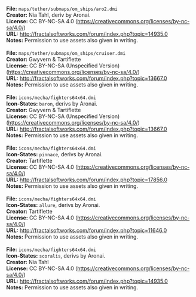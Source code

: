 **File:** `maps/tether/submaps/om_ships/aro2.dmi`<br>
**Creator:** Nia Tahl, deriv by Aronai.<br>
**License:** CC BY-NC-SA 4.0 (https://creativecommons.org/licenses/by-nc-sa/4.0/)<br>
**URL:** http://fractalsoftworks.com/forum/index.php?topic=14935.0<br>
**Notes:** Permission to use assets also given in writing.<br>
<br>
**File:** `maps/tether/submaps/om_ships/cruiser.dmi`<br>
**Creator:** Gwyvern & Tartiflette<br>
**License:** CC BY-NC-SA (Unspecified Version) (https://creativecommons.org/licenses/by-nc-sa/4.0/)<br>
**URL:** http://fractalsoftworks.com/forum/index.php?topic=13667.0<br>
**Notes:** Permission to use assets also given in writing.<br>
<br>
**File:** `icons/mecha/fighters64x64.dmi`<br>
**Icon-States:** `baron`, derivs by Aronai.<br>
**Creator:** Gwyvern & Tartiflette<br>
**License:** CC BY-NC-SA (Unspecified Version) (https://creativecommons.org/licenses/by-nc-sa/4.0/)<br>
**URL:** http://fractalsoftworks.com/forum/index.php?topic=13667.0<br>
**Notes:** Permission to use assets also given in writing.<br>
<br>
**File:** `icons/mecha/fighters64x64.dmi`<br>
**Icon-States:** `pinnace`, derivs by Aronai.<br>
**Creator:** Tartiflette<br>
**License:** CC BY-NC-SA 4.0 (https://creativecommons.org/licenses/by-nc-sa/4.0/)<br>
**URL:** http://fractalsoftworks.com/forum/index.php?topic=17856.0<br>
**Notes:** Permission to use assets also given in writing.<br>
<br>
**File:** `icons/mecha/fighters64x64.dmi`<br>
**Icon-States:** `allure`, derivs by Aronai.<br>
**Creator:** Tartiflette<br>
**License:** CC BY-NC-SA 4.0 (https://creativecommons.org/licenses/by-nc-sa/4.0/)<br>
**URL:** http://fractalsoftworks.com/forum/index.php?topic=11646.0<br>
**Notes:** Permission to use assets also given in writing.<br>
<br>
**File:** `icons/mecha/fighters64x64.dmi`<br>
**Icon-States:** `scoralis`, derivs by Aronai.<br>
**Creator:** Nia Tahl<br>
**License:** CC BY-NC-SA 4.0 (https://creativecommons.org/licenses/by-nc-sa/4.0/)<br>
**URL:** http://fractalsoftworks.com/forum/index.php?topic=14935.0<br>
**Notes:** Permission to use assets also given in writing.<br>
